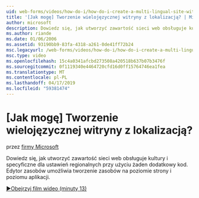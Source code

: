 ```yaml
---
uid: web-forms/videos/how-do-i/how-do-i-create-a-multi-lingual-site-with-localization
title: '[Jak mogę] Tworzenie wielojęzycznej witryny z lokalizacją? | Microsoft Docs'
author: microsoft
description: Dowiedz się, jak utworzyć zawartość sieci web obsługuje kultury i specyficzne dla ustawień regionalnych przy użyciu żaden dodatkowy kod. Do tworzenia strony i na poziomie aplikacji, należy użyć edytora zasobów...
ms.author: riande
ms.date: 01/06/2006
ms.assetid: 93190bb9-83fa-4318-a261-0de41ff72b24
msc.legacyurl: /web-forms/videos/how-do-i/how-do-i-create-a-multi-lingual-site-with-localization
msc.type: video
ms.openlocfilehash: 15c4a0341afcbd273508a420518b637b07b3476f
ms.sourcegitcommit: 0f1119340e4464720cfd16d0ff15764746ea1fea
ms.translationtype: MT
ms.contentlocale: pl-PL
ms.lasthandoff: 04/17/2019
ms.locfileid: "59381474"
---
```

# <a name="how-do-i-create-a-multi-lingual-site-with-localization"></a>[Jak mogę] Tworzenie wielojęzycznej witryny z lokalizacją?

przez [firmy Microsoft](https://github.com/microsoft)

Dowiedz się, jak utworzyć zawartość sieci web obsługuje kultury i specyficzne dla ustawień regionalnych przy użyciu żaden dodatkowy kod. Edytor zasobów umożliwia tworzenie zasobów na poziomie strony i poziomu aplikacji.

[&#9654;Obejrzyj film wideo (minuty 13)](https://channel9.msdn.com/Blogs/ASP-NET-Site-Videos/how-do-i-create-a-multi-lingual-site-with-localization)
